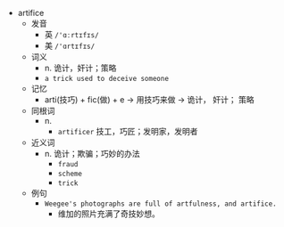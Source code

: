 - artifice
  - 发音
    - 英 `/'ɑːrtɪfɪs/`
    - 美 `/'ɑrtɪfɪs/`
  - 词义
    - n. 诡计，奸计；策略
    - `a trick used to deceive someone`
  - 记忆
    - arti(技巧) + fic(做) + e → 用技巧来做 → 诡计， 奸计； 策略
  - 同根词
    - n.
      - `artificer` 技工，巧匠；发明家，发明者
  - 近义词
    - n. 诡计；欺骗；巧妙的办法
      - `fraud`
      - `scheme`
      - `trick`
  - 例句
    - `Weegee's photographs are full of artfulness, and artifice.`
      - 维加的照片充满了奇技妙想。

